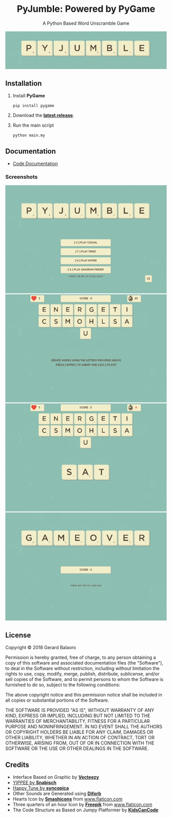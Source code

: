 <h1 align="center">PyJumble: Powered by PyGame</h1>
<p align="center">
    A Python Based Word Unscramble Game<br><br>
    <img src="docs/screens/00-title.png">
</p>



## Installation

1. Install **PyGame**

   ```
   pip install pygame
   ```

2. Download the **[latest release](https://github.com/GerardBalaoro/PyJumble/releases)**.

3. Run the main script
   ```
   python main.my
   ```



## Documentation

* [Code Documentation](docs/Documentation.md)


### Screenshots

<p align="center">
    <img src="docs/screens/01-start.png">
    <img src="docs/screens/02-game.png">
    <img src="docs/screens/03-game.png">
    <img src="docs/screens/04-over.png">
</p>



## License

Copyright © 2018 Gerard Balaoro 

Permission is hereby granted, free of charge, to any person obtaining a copy of this software and associated documentation files (the "Software"), to deal in the Software without restriction, including without limitation the rights to use, copy, modify, merge, publish, distribute, sublicense, and/or sell copies of the Software, and to permit persons to whom the Software is furnished to do so, subject to the following conditions: 

The above copyright notice and this permission notice shall be included in all copies or substantial portions of the Software. 

THE SOFTWARE IS PROVIDED "AS IS", WITHOUT WARRANTY OF ANY KIND, EXPRESS OR IMPLIED, INCLUDING BUT NOT LIMITED TO THE WARRANTIES OF MERCHANTABILITY, FITNESS FOR A PARTICULAR PURPOSE AND NONINFRINGEMENT. IN NO EVENT SHALL THE AUTHORS OR COPYRIGHT HOLDERS BE LIABLE FOR ANY CLAIM, DAMAGES OR OTHER LIABILITY, WHETHER IN AN ACTION OF CONTRACT, TORT OR OTHERWISE, ARISING FROM, OUT OF OR IN CONNECTION WITH THE SOFTWARE OR THE USE OR OTHER DEALINGS IN THE SOFTWARE.



## Credits

* Interface Based on Graphic by **[Vecteezy](https://www.vecteezy.com)**
* [YIPPEE by **Snabisch**](https://opengameart.org/content/yippee)
* [Happy Tune by **syncopica**](https://opengameart.org/content/happy-tune)
* Other Sounds are Generated using **[Diforb](http://diforb.com)**
* Hearts Icon by **[Smashicons](https://smashicons.com/)** from www.flaticon.com
* Three quarters of an hour Icon by **[Freepik](http://www.freepik.com/)** from www.flaticon.com
* The Code Structure as Based on Jumpy Platformer by **[KidsCanCode](http://kidscancode.org/)**
